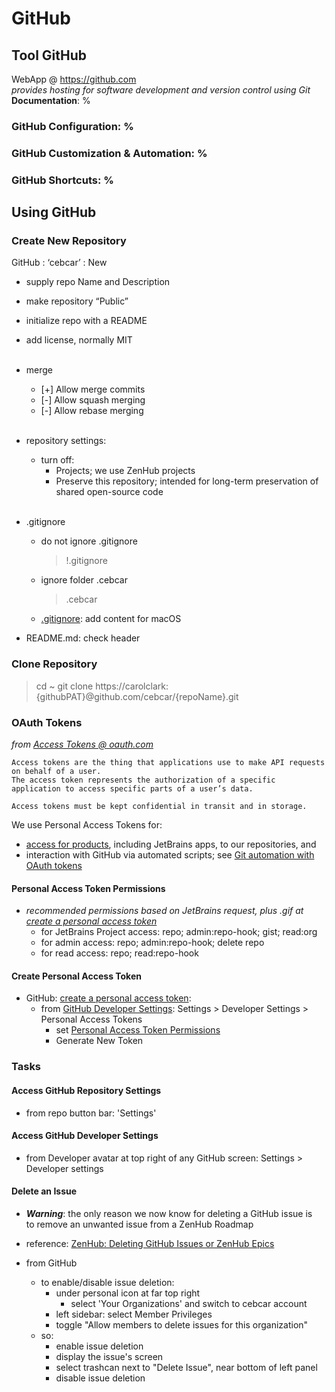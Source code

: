 # GitHub
## Tool GitHub
WebApp @ https://github.com<br/>
*provides hosting for software development and version control using Git*<br/>
**Documentation**: %
### GitHub **Configuration**: %
### GitHub **Customization &amp; Automation**: %
### GitHub **Shortcuts**: %

## Using GitHub

### Create New Repository
GitHub : ‘cebcar’ : New
- supply repo Name and Description
- make repository “Public”
- initialize repo with a README
- add license, normally MIT <br><br>

- merge
  - [+] Allow merge commits
  - [-] Allow squash merging
  - [-] Allow rebase merging <br><br>

- repository settings:
  - turn off:
    - Projects; we use ZenHub projects
    - Preserve this repository; intended for long-term preservation of shared open-source code <br><br>

- .gitignore
  - do not ignore .gitignore
    >!.gitignore
  - ignore folder .cebcar
    > .cebcar
  - [.gitignore](https://cebcar.w3spaces.com/TechDocs/tools/Git.md#gitignore): add content for macOS

- README.md: check header

### Clone Repository
> cd ~
> git clone https://carolclark:{githubPAT}@github.com/cebcar/{repoName}.git

### OAuth Tokens
*from [Access Tokens @ oauth.com](https://www.oauth.com/oauth2-servers/access-tokens/)*
``` text
Access tokens are the thing that applications use to make API requests on behalf of a user.
The access token represents the authorization of a specific application to access specific parts of a user’s data.

Access tokens must be kept confidential in transit and in storage.
```

We use Personal Access Tokens for:
  - [access for products](https://docs.github.com/en/developers/apps/about-apps#about-oauth-apps), including JetBrains apps, to our repositories, and
  - interaction with GitHub via automated scripts; see [Git automation with OAuth tokens](https://docs.github.com/en/github/extending-github/git-automation-with-oauth-tokens)

#### Personal Access Token Permissions
  - *recommended permissions based on JetBrains request, plus .gif at [create a personal access token](https://docs.github.com/en/github/authenticating-to-github/creating-a-personal-access-token)*
    - for JetBrains Project access: repo; admin:repo-hook; gist; read:org
    - for admin access: repo; admin:repo-hook; delete repo
    - for read access: repo; read:repo-hook

#### Create Personal Access Token
- GitHub: [create a personal access token](https://docs.github.com/en/github/authenticating-to-github/creating-a-personal-access-token):
  - from [GitHub Developer Settings](#access-github-developer-settings): Settings > Developer Settings > Personal Access Tokens
    - set [Personal Access Token Permissions](#personal-access-token-permissions)
    - Generate New Token

### Tasks
#### Access GitHub Repository Settings
- from repo button bar: 'Settings'

#### Access GitHub Developer Settings
- from Developer avatar at top right of any GitHub screen: Settings > Developer settings

#### Delete an Issue
- ***Warning***: the only reason we now know for deleting a GitHub issue is<br/>
  to remove an unwanted issue from a ZenHub Roadmap

- reference: [ZenHub: Deleting GitHub Issues or ZenHub Epics](https://help.zenhub.com/support/solutions/articles/43000480335-deleting-github-issues-or-zenhub-epics)

- from GitHub
  - to enable/disable issue deletion:
    - under personal icon at far top right
      - select 'Your Organizations' and switch to cebcar account
    - left sidebar: select Member Privileges
    - toggle "Allow members to delete issues for this organization"
  - so:
    - enable issue deletion
    - display the issue's screen
    - select trashcan next to "Delete Issue", near bottom of left panel
    - disable issue deletion
